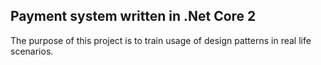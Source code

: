 Payment system written in .Net Core 2
---

The purpose of this project is to train usage of design patterns in real 
life scenarios.